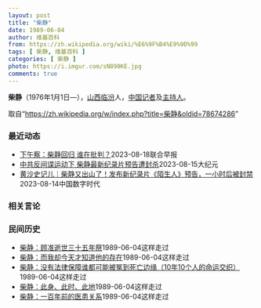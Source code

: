 ```yaml
---
layout: post
title: "柴静"
date: 1989-06-04
author: 维基百科
from: https://zh.wikipedia.org/wiki/%E6%9F%B4%E9%9D%99
tags: [ 柴静, 维基百科 ]
categories: [ 柴静 ]
photo: https://i.imgur.com/sN890KE.jpg
comments: true
---
```

<div class="mw-parser-output">

<p><b>柴静</b>（1976年1月1日<span class="useeditintro" title="Template:BLP editintro">—</span>），<a href="/wiki/%E5%B1%B1%E8%A5%BF%E7%9C%81" title="山西省">山西</a><a href="/wiki/%E4%B8%B4%E6%B1%BE%E5%B8%82" title="临汾市">临汾</a>人，<a href="/wiki/%E4%B8%AD%E5%8D%8E%E4%BA%BA%E6%B0%91%E5%85%B1%E5%92%8C%E5%9B%BD" title="中华人民共和国">中国</a><a href="/wiki/%E8%AE%B0%E8%80%85" class="mw-redirect" title="记者">记者</a>及<a href="/wiki/%E4%B8%BB%E6%8C%81%E4%BA%BA" title="主持人">主持人</a>。
</p>
<meta property="mw:PageProp/toc">
</div><!--esi <esi:include src="/esitest-fa8a495983347898/content" /> --><noscript><img src="//zh.wikipedia.org/wiki/Special:CentralAutoLogin/start?type=1x1" alt="" title="" width="1" height="1" style="border: none; position: absolute;"></noscript>
<div class="printfooter" data-nosnippet="">取自“<a dir="ltr" href="https://zh.wikipedia.org/w/index.php?title=柴静&amp;oldid=78674286">https://zh.wikipedia.org/w/index.php?title=柴静&amp;oldid=78674286</a>”</div><div id="recent-news"><h3>最近动态</h3><ul><li><a href="https://nodebe4.github.io/waimei/2023-08-18/%E4%B8%8B%E5%8D%88%E5%AF%9F-%E6%9F%B4%E9%9D%99%E5%9B%9E%E5%BD%92-%E8%B0%81%E5%9C%A8%E6%89%B9%E5%88%A4" title="下午察：柴静回归 谁在批判？—— 柴静8月13日在微信视频号“欧洲的陌生人”上发布了纪录片《陌生人》的预告片。（纪录片截图） 中国知名媒体人柴静在消失近八年后，本周带着她的最新纪录片《陌生人》回...">下午察：柴静回归 谁在批判？</a><time>2023-08-18</time><a class="tag">联合早报</a></li>
<li><a href="https://nodebe4.github.io/waimei/2023-08-15/%E4%B8%AD%E5%85%B1%E5%8F%8D%E9%97%B4%E8%B0%8D%E8%BF%90%E5%8A%A8%E4%B8%8B-%E6%9F%B4%E9%9D%99%E6%9C%80%E6%96%B0%E7%BA%AA%E5%BD%95%E7%89%87%E9%A2%84%E5%91%8A%E9%81%AD%E5%B0%81%E6%9D%80" title="中共反间谍运动下 柴静最新纪录片预告遭封杀—— 【大纪元2023年08月16日讯】（大纪元记者李净综合报导）沉寂多年的前央视主持人柴静，近日在大陆社交平台上发布了最新纪录片《陌生人》的预告影片，...">中共反间谍运动下 柴静最新纪录片预告遭封杀</a><time>2023-08-15</time><a class="tag">大纪元</a></li>
<li><a href="https://nodebe4.github.io/waimei/2023-08-14/%E9%BB%84%E6%B2%99%E5%8F%B2%E8%AE%B0%E5%84%BF-%E6%9F%B4%E9%9D%99%E5%8F%88%E5%87%BA%E5%B1%B1%E4%BA%86-%E5%8F%91%E5%B8%83%E6%96%B0%E7%BA%AA%E5%BD%95%E7%89%87-%E9%99%8C%E7%94%9F%E4%BA%BA-%E9%A2%84%E5%91%8A-%E4%B8%80%E5%B0%8F%E6%97%B6%E5%90%8E%E8%A2%AB%E5%B0%81%E7%A6%81" title="黄沙史记儿｜柴静又出山了！发布新纪录片《陌生人》预告，一小时后被封禁—— 出师未捷身先死，这句话用来形容现在的柴静再合适不过了，沉寂多年的她，携最新的纪录片再度出山，然而预告片刚放出来一个小时，...">黄沙史记儿｜柴静又出山了！发布新纪录片《陌生人》预告，一小时后被封禁</a><time>2023-08-14</time><a class="tag">中国数字时代</a></li>
</ul></div><div id="open-opinion"><h3>相关言论</h3><ul></ul></div><div id="mjls-record"><h3>民间历史</h3><ul><li><a href="https://nodebe4.github.io/mjlsh/1989-06-04/%E6%9F%B4%E9%9D%99-%E9%A1%BE%E5%87%86%E9%80%9D%E4%B8%96%E4%B8%89%E5%8D%81%E4%BA%94%E5%B9%B4%E7%A5%AD/" title="柴静">柴静：顾准逝世三十五年祭</a><time>1989-06-04</time><a class="tag">这样走过</a></li>
<li><a href="https://nodebe4.github.io/mjlsh/1989-06-04/%E6%9F%B4%E9%9D%99-%E8%80%8C%E6%88%91%E5%8D%B4%E4%BB%8A%E5%A4%A9%E6%89%8D%E7%9F%A5%E9%81%93%E4%BB%96%E7%9A%84%E5%AD%98%E5%9C%A8/" title="柴静">柴静：而我却今天才知道他的存在</a><time>1989-06-04</time><a class="tag">这样走过</a></li>
<li><a href="https://nodebe4.github.io/mjlsh/1989-06-04/%E6%9F%B4%E9%9D%99-%E6%B2%A1%E6%9C%89%E6%B3%95%E5%BE%8B%E4%BF%9D%E9%9A%9C%E8%B0%81%E9%83%BD%E5%8F%AF%E8%83%BD%E8%A2%AB%E5%86%A4%E5%88%B0%E6%AD%BB%E4%BA%A1%E8%BE%B9%E7%BC%98-10%E5%B9%B410%E4%B8%AA%E4%BA%BA%E7%9A%84%E5%91%BD%E8%BF%90%E4%BA%A4%E7%BB%87/" title="柴静">柴静：没有法律保障谁都可能被冤到死亡边缘（10年10个人的命运交织）</a><time>1989-06-04</time><a class="tag">这样走过</a></li>
<li><a href="https://nodebe4.github.io/mjlsh/1989-06-04/%E6%9F%B4%E9%9D%99-%E6%AD%A4%E8%BA%AB-%E6%AD%A4%E6%97%B6-%E6%AD%A4%E5%9C%B0/" title="柴静">柴静：此身、此时、此地</a><time>1989-06-04</time><a class="tag">这样走过</a></li>
<li><a href="https://nodebe4.github.io/mjlsh/1989-06-04/%E6%9F%B4%E9%9D%99-%E4%B8%80%E7%99%BE%E5%B9%B4%E5%89%8D%E7%9A%84%E5%8C%BB%E6%82%A3%E5%85%B3%E7%B3%BB/" title="柴静">柴静：一百年前的医患关系</a><time>1989-06-04</time><a class="tag">这样走过</a></li>
</ul></div>